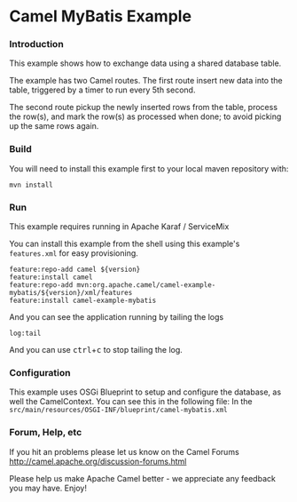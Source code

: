 # Camel MyBatis Example

### Introduction

This example shows how to exchange data using a shared database table.

The example has two Camel routes. The first route insert new data into the table,
triggered by a timer to run every 5th second.

The second route pickup the newly inserted rows from the table,
process the row(s), and mark the row(s) as processed when done;
to avoid picking up the same rows again.

### Build

You will need to install this example first to your local maven repository with:

	mvn install

### Run

This example requires running in Apache Karaf / ServiceMix

You can install this example from the shell using this example's `features.xml`
for easy provisioning.

	feature:repo-add camel ${version}
	feature:install camel
	feature:repo-add mvn:org.apache.camel/camel-example-mybatis/${version}/xml/features
	feature:install camel-example-mybatis

And you can see the application running by tailing the logs

	log:tail

And you can use <kbd>ctrl</kbd>+<kbd>c</kbd> to stop tailing the log.

### Configuration

This example uses OSGi Blueprint to setup and configure the database,
as well the CamelContext. You can see this in the following file:
In the `src/main/resources/OSGI-INF/blueprint/camel-mybatis.xml`

### Forum, Help, etc

If you hit an problems please let us know on the Camel Forums
	<http://camel.apache.org/discussion-forums.html>

Please help us make Apache Camel better - we appreciate any feedback you may
have.  Enjoy!

